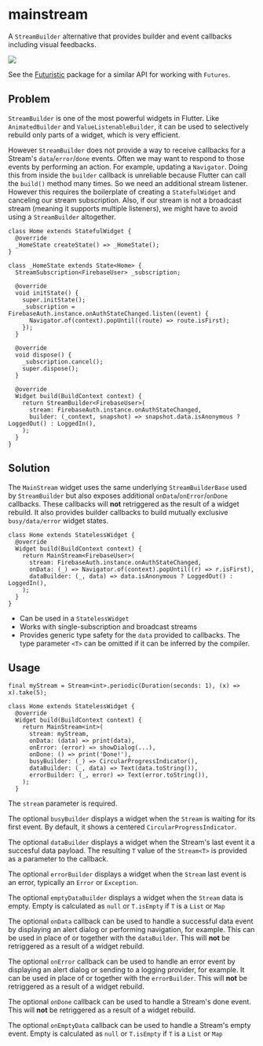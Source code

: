 # mainstream

A `StreamBuilder` alternative that provides builder and event callbacks including visual feedbacks.

![](screenshot.png)

See the [Futuristic](https://pub.dev/packages/futuristic) package for a similar API for working with `Futures`.

## Problem

`StreamBuilder` is one of the most powerful widgets in Flutter. Like `AnimatedBuilder` and `ValueListenableBuilder`, it can be used to selectively rebuild only parts of a widget, which is very efficient.

However `StreamBuilder` does not provide a way to receive callbacks for a Stream's `data`/`error`/`done` events. Often we may want to respond to those events by performing an action. For example, updating a `Navigator`. Doing this from inside the `builder` callback is unreliable because Flutter can call the `build()` method many times. So we need an additional stream listener. However this requires the boilerplate of creating a `StatefulWidget` and canceling our stream subscription. Also, if our stream is not a broadcast stream (meaning it supports multiple listeners), we might have to avoid using a `StreamBuilder` altogether.

```
class Home extends StatefulWidget {
  @override
  _HomeState createState() => _HomeState();
}

class _HomeState extends State<Home> {
  StreamSubscription<FirebaseUser> _subscription;

  @override
  void initState() {
    super.initState();
    _subscription = FirebaseAuth.instance.onAuthStateChanged.listen((event) {
      Navigator.of(context).popUntil((route) => route.isFirst);
    });
  }

  @override
  void dispose() {
    _subscription.cancel();
    super.dispose();
  }

  @override
  Widget build(BuildContext context) {
    return StreamBuilder<FirebaseUser>(
      stream: FirebaseAuth.instance.onAuthStateChanged,
      builder: (_context, snapshot) => snapshot.data.isAnonymous ? LoggedOut() : LoggedIn(),
    );
  }
}
```

## Solution

The `MainStream` widget uses the same underlying `StreamBuilderBase` used by `StreamBuilder` but also exposes additional `onData`/`onError`/`onDone` callbacks. These callbacks will **not** retriggered as the result of a widget rebuild. It also provides builder callbacks to build mutually exclusive `busy/data/error` widget states.

```
class Home extends StatelessWidget {
  @override
  Widget build(BuildContext context) {
    return MainStream<FirebaseUser>(
      stream: FirebaseAuth.instance.onAuthStateChanged,
      onData: (_) => Navigator.of(context).popUntil((r) => r.isFirst),
      dataBuilder: (_, data) => data.isAnonymous ? LoggedOut() : LoggedIn(),
    );
  }
}
```

* Can be used in a `StatelessWidget`
* Works with single-subscription and broadcast streams
* Provides generic type safety for the `data` provided to callbacks. The type parameter `<T>` can be omitted if it can be inferred by the compiler.

## Usage

```
final myStream = Stream<int>.periodic(Duration(seconds: 1), (x) => x).take(5);

class Home extends StatelessWidget {
  @override
  Widget build(BuildContext context) {
    return MainStream<int>(
      stream: myStream,
      onData: (data) => print(data),
      onError: (error) => showDialog(...),
      onDone: () => print('Done!'),
      busyBuilder: (_) => CircularProgressIndicator(),
      dataBuilder: (_, data) => Text(data.toString()),
      errorBuilder: (_, error) => Text(error.toString()),
    );
  }
```
The `stream` parameter is required.

The optional `busyBuilder` displays a widget when the `Stream` is waiting for its first event. By default, it shows a centered `CircularProgressIndicator`.

The optional `dataBuilder` displays a widget when the Stream's last event it a succesful data payload. The resulting `T` value of the `Stream<T>` is provided as a parameter to the callback.

The optional `errorBuilder` displays a widget when the `Stream` last event is an error, typically an `Error` or `Exception`.

The optional `emptyDataBuilder` displays a widget when the `Stream` data is empty. Empty is calculated as `null` or `T.isEmpty` if `T` is a `List` or `Map`

The optional `onData` callback can be used to handle a successful data event by displaying an alert dialog or performing navigation, for example. This can be used in place of or together with the `dataBuilder`. This will **not** be retriggered as a result of a widget rebuild.

The optional `onError` callback can be used to handle an error event by displaying an alert dialog or sending to a logging provider, for example. It can be used in place of or together with the `errorBuilder`. This will **not** be retriggered as a result of a widget rebuild.

The optional `onDone` callback can be used to handle a Stream's done event. This will **not** be retriggered as a result of a widget rebuild.

The optional `onEmptyData` callback can be used to handle a Stream's empty event. Empty is calculated as `null` or `T.isEmpty` if `T` is a `List` or `Map`